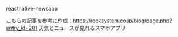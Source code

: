 reactnative-newsapp

こちらの記事を参考に作成：https://rocksystem.co.jp/blog/page.php?entry_id=201
天気とニュースが見れるスマホアプリ
